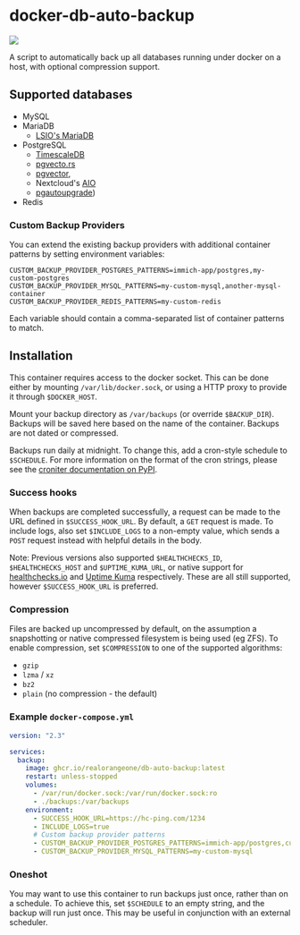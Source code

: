 # docker-db-auto-backup

![](https://github.com/RealOrangeOne/docker-db-auto-backup/workflows/CI/badge.svg)

A script to automatically back up all databases running under docker on a host, with optional compression support.

## Supported databases

- MySQL
- MariaDB
  - [LSIO's MariaDB](https://github.com/linuxserver/docker-mariadb/)
- PostgreSQL
  - [TimescaleDB](https://www.timescale.com/)
  - [pgvecto.rs](https://github.com/tensorchord/pgvecto.rs)
  - [pgvector](https://github.com/pgvector/pgvector),
  - Nextcloud's [AIO](https://github.com/nextcloud/all-in-one)
  - [pgautoupgrade](https://github.com/pgautoupgrade/docker-pgautoupgrade))
- Redis

### Custom Backup Providers

You can extend the existing backup providers with additional container patterns by setting environment variables:

```
CUSTOM_BACKUP_PROVIDER_POSTGRES_PATTERNS=immich-app/postgres,my-custom-postgres
CUSTOM_BACKUP_PROVIDER_MYSQL_PATTERNS=my-custom-mysql,another-mysql-container
CUSTOM_BACKUP_PROVIDER_REDIS_PATTERNS=my-custom-redis
```

Each variable should contain a comma-separated list of container patterns to match.

## Installation

This container requires access to the docker socket. This can be done either by mounting `/var/lib/docker.sock`, or using a HTTP proxy to provide it through `$DOCKER_HOST`.

Mount your backup directory as `/var/backups` (or override `$BACKUP_DIR`). Backups will be saved here based on the name of the container. Backups are not dated or compressed.

Backups run daily at midnight. To change this, add a cron-style schedule to `$SCHEDULE`. For more information on the format of the cron strings, please see the [croniter documentation on PyPI](https://pypi.org/project/croniter/).

### Success hooks

When backups are completed successfully, a request can be made to the URL defined in `$SUCCESS_HOOK_URL`. By default, a `GET` request is made. To include logs, also set `$INCLUDE_LOGS` to a non-empty value, which sends a `POST` request instead with helpful details in the body.

Note: Previous versions also supported `$HEALTHCHECKS_ID`, `$HEALTHCHECKS_HOST` and `$UPTIME_KUMA_URL`, or native support for [healthchecks.io](https://healthchecks.io) and [Uptime Kuma](https://github.com/louislam/uptime-kuma/) respectively. These are all still supported, however `$SUCCESS_HOOK_URL` is preferred.

### Compression

Files are backed up uncompressed by default, on the assumption a snapshotting or native compressed filesystem is being used (eg ZFS). To enable compression, set `$COMPRESSION` to one of the supported algorithms:

- `gzip`
- `lzma` / `xz`
- `bz2`
- `plain` (no compression - the default)

### Example `docker-compose.yml`

```yml
version: "2.3"

services:
  backup:
    image: ghcr.io/realorangeone/db-auto-backup:latest
    restart: unless-stopped
    volumes:
      - /var/run/docker.sock:/var/run/docker.sock:ro
      - ./backups:/var/backups
    environment:
      - SUCCESS_HOOK_URL=https://hc-ping.com/1234
      - INCLUDE_LOGS=true
      # Custom backup provider patterns
      - CUSTOM_BACKUP_PROVIDER_POSTGRES_PATTERNS=immich-app/postgres,custom-postgres
      - CUSTOM_BACKUP_PROVIDER_MYSQL_PATTERNS=my-custom-mysql
```

### Oneshot

You may want to use this container to run backups just once, rather than on a schedule. To achieve this, set `$SCHEDULE` to an empty string, and the backup will run just once. This may be useful in conjunction with an external scheduler.
